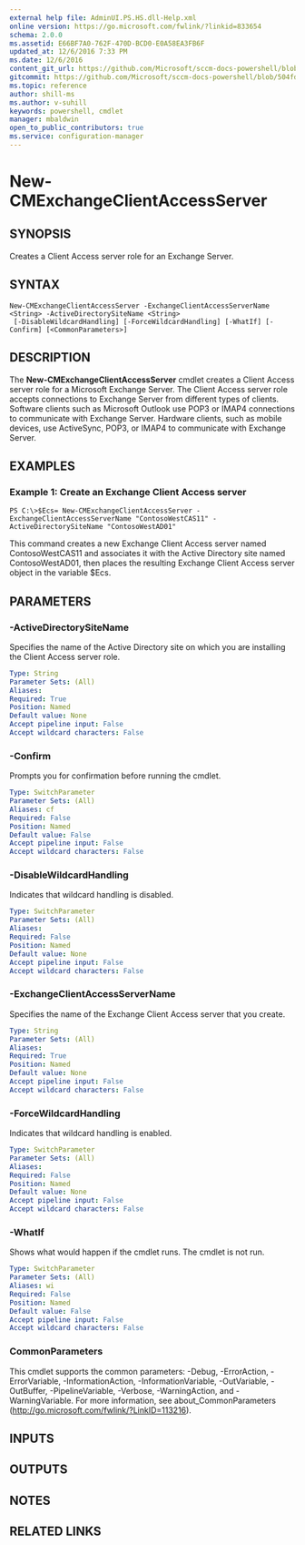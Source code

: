 ```yaml
---
external help file: AdminUI.PS.HS.dll-Help.xml
online version: https://go.microsoft.com/fwlink/?linkid=833654
schema: 2.0.0
ms.assetid: E66BF7A0-762F-470D-BCD0-E0A58EA3FB6F
updated_at: 12/6/2016 7:33 PM
ms.date: 12/6/2016
content_git_url: https://github.com/Microsoft/sccm-docs-powershell/blob/master/sccm-cmdlets/ConfigurationManager/vlatest/New-CMExchangeClientAccessServer.md
gitcommit: https://github.com/Microsoft/sccm-docs-powershell/blob/504fd5ae0c4dcc14877d18b3f201f0c5172688ce/sccm-cmdlets/ConfigurationManager/vlatest/New-CMExchangeClientAccessServer.md
ms.topic: reference
author: shill-ms
ms.author: v-suhill
keywords: powershell, cmdlet
manager: mbaldwin
open_to_public_contributors: true
ms.service: configuration-manager
---
```


# New-CMExchangeClientAccessServer

## SYNOPSIS
Creates a Client Access server role for an Exchange Server.

## SYNTAX

```
New-CMExchangeClientAccessServer -ExchangeClientAccessServerName <String> -ActiveDirectorySiteName <String>
 [-DisableWildcardHandling] [-ForceWildcardHandling] [-WhatIf] [-Confirm] [<CommonParameters>]
```

## DESCRIPTION
The **New-CMExchangeClientAccessServer** cmdlet creates a Client Access server role for a Microsoft Exchange Server.
The Client Access server role accepts connections to Exchange Server from different types of clients.
Software clients such as Microsoft Outlook use POP3 or IMAP4 connections to communicate with Exchange Server.
Hardware clients, such as mobile devices, use ActiveSync, POP3, or IMAP4 to communicate with Exchange Server.

## EXAMPLES

### Example 1: Create an Exchange Client Access server
```
PS C:\>$Ecs= New-CMExchangeClientAccessServer -ExchangeClientAccessServerName "ContosoWestCAS11" -ActiveDirectorySiteName "ContosoWestAD01"
```

This command creates a new Exchange Client Access server named ContosoWestCAS11 and associates it with the Active Directory site named ContosoWestAD01, then places the resulting Exchange Client Access server object in the variable $Ecs.

## PARAMETERS

### -ActiveDirectorySiteName
Specifies the name of the Active Directory site on which you are installing the Client Access server role.

```yaml
Type: String
Parameter Sets: (All)
Aliases: 
Required: True
Position: Named
Default value: None
Accept pipeline input: False
Accept wildcard characters: False
```

### -Confirm
Prompts you for confirmation before running the cmdlet.

```yaml
Type: SwitchParameter
Parameter Sets: (All)
Aliases: cf
Required: False
Position: Named
Default value: False
Accept pipeline input: False
Accept wildcard characters: False
```

### -DisableWildcardHandling
Indicates that wildcard handling is disabled.

```yaml
Type: SwitchParameter
Parameter Sets: (All)
Aliases: 
Required: False
Position: Named
Default value: None
Accept pipeline input: False
Accept wildcard characters: False
```

### -ExchangeClientAccessServerName
Specifies the name of the Exchange Client Access server that you create.

```yaml
Type: String
Parameter Sets: (All)
Aliases: 
Required: True
Position: Named
Default value: None
Accept pipeline input: False
Accept wildcard characters: False
```

### -ForceWildcardHandling
Indicates that wildcard handling is enabled.

```yaml
Type: SwitchParameter
Parameter Sets: (All)
Aliases: 
Required: False
Position: Named
Default value: None
Accept pipeline input: False
Accept wildcard characters: False
```

### -WhatIf
Shows what would happen if the cmdlet runs.
The cmdlet is not run.

```yaml
Type: SwitchParameter
Parameter Sets: (All)
Aliases: wi
Required: False
Position: Named
Default value: False
Accept pipeline input: False
Accept wildcard characters: False
```

### CommonParameters
This cmdlet supports the common parameters: -Debug, -ErrorAction, -ErrorVariable, -InformationAction, -InformationVariable, -OutVariable, -OutBuffer, -PipelineVariable, -Verbose, -WarningAction, and -WarningVariable. For more information, see about_CommonParameters (http://go.microsoft.com/fwlink/?LinkID=113216).

## INPUTS

## OUTPUTS

## NOTES

## RELATED LINKS


